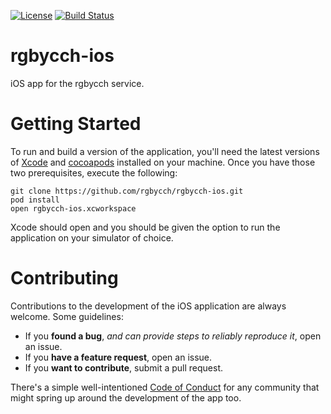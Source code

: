 [![License](http://img.shields.io/badge/license-MIT-green.svg?style=flat)](https://github.com/rgbycch/rgbycch-ios/blob/master/LICENSE)
[![Build Status](https://img.shields.io/travis/rgbycch/rgbycch-ios/master.svg?style=flat)](https://travis-ci.org/rgbycch/rgbycch-ios)

# rgbycch-ios

iOS app for the rgbycch service.

# Getting Started
To run and build a version of the application, you'll need the latest versions of [Xcode](https://developer.apple.com/xcode/) and [cocoapods](https://cocoapods.org) installed on your machine. Once you have those two prerequisites, execute the following:

    git clone https://github.com/rgbycch/rgbycch-ios.git
    pod install
    open rgbycch-ios.xcworkspace

Xcode should open and you should be given the option to run the application on your simulator of choice.

# Contributing
Contributions to the development of the iOS application are always welcome. Some guidelines:
- If you **found a bug**, _and can provide steps to reliably reproduce it_, open an issue.
- If you **have a feature request**, open an issue.
- If you **want to contribute**, submit a pull request.

There's a simple well-intentioned [Code of Conduct](http://contributor-covenant.org/version/1/2/0/code_of_conduct.txt) for any community that might spring up around the development of the app too.
